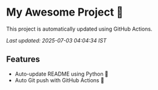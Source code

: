 # My Awesome Project 🚀

This project is automatically updated using GitHub Actions.

_Last updated: 2025-07-03 04:04:34 IST_

## Features
- Auto-update README using Python 🐍
- Auto Git push with GitHub Actions 🤖
